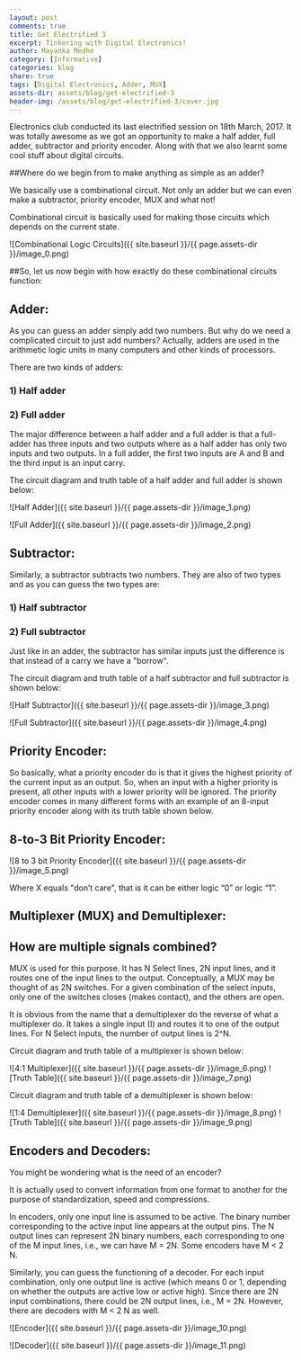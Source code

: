 ```yaml
---
layout: post
comments: true
title: Get Electrified 3
excerpt: Tinkering with Digital Electronics!
author: Mayanka Medhe
category: [Informative]
categories: blog
share: true
tags: [Digital Electronics, Adder, MUX]
assets-dir: assets/blog/get-electrified-3
header-img: /assets/blog/get-electrified-3/cover.jpg
---
```


Electronics club conducted its last electrified session on 18th March, 2017. It was totally awesome as we got an opportunity to make a half adder, full adder, subtractor and priority encoder. Along with that we also learnt some cool stuff about digital circuits. 

 

##Where do we begin from to make anything as simple as an adder?

We basically use a combinational circuit. Not only an adder but we can even make a subtractor, priority encoder, MUX and what not!

Combinational circuit is basically used for making those circuits which depends on the current state.

![Combinational Logic Circuits]({{ site.baseurl }}/{{ page.assets-dir }}/image_0.png)

##So, let us now begin with how exactly do these combinational circuits function:

## Adder:

As you can guess an adder simply add two numbers. But why do we need a complicated circuit to just add numbers? Actually, adders are used in the arithmetic logic units in many computers and other kinds of processors.

There are two kinds of adders:

### 1) Half adder

### 2) Full adder

The major difference between a half adder and a full adder is that a full-adder has three inputs and two outputs where as a half adder has only two inputs and two outputs. In a full adder, the first two inputs are A and B and the third input is an input carry.

The circuit diagram and truth table of a half adder and full adder is shown below:

![Half Adder]({{ site.baseurl }}/{{ page.assets-dir }}/image_1.png)

![Full Adder]({{ site.baseurl }}/{{ page.assets-dir }}/image_2.png)
	                      

## Subtractor:

Similarly, a subtractor subtracts two numbers. They are also of two types and as you can guess the two types are:

### 1) Half subtractor

### 2) Full subtractor

Just like in an adder, the subtractor has similar inputs just the difference is that instead of a carry we have a "borrow".

The circuit diagram and truth table of a half subtractor and full subtractor is shown below:

![Half Subtractor]({{ site.baseurl }}/{{ page.assets-dir }}/image_3.png)

![Full Subtractor]({{ site.baseurl }}/{{ page.assets-dir }}/image_4.png)

                      

## Priority Encoder:

So basically, what a priority encoder do is that it gives the highest priority of the current input as an output. So, when an input with a higher priority is present, all other inputs with a lower priority will be ignored. The priority encoder comes in many different forms with an example of an 8-input priority encoder along with its truth table shown below.

## 8-to-3 Bit Priority Encoder:

![8 to 3 bit Priority Encoder]({{ site.baseurl }}/{{ page.assets-dir }}/image_5.png)

Where X equals "don’t care", that is it can be either logic “0” or logic “1”.

 

## Multiplexer (MUX) and Demultiplexer:

## How are multiple signals combined?

MUX is used for this purpose. It has N Select lines, 2N input lines, and it routes one of the input lines to the output. Conceptually, a MUX may be thought of as 2N switches. For a given combination of the select inputs, only one of the switches closes (makes contact), and the others are open.

It is obvious from the name that a demultiplexer do the reverse of what a multiplexer do. It takes a single input (I) and routes it to one of the output lines. For N Select inputs, the number of output lines is 2^N.

 

Circuit diagram and truth table of a multiplexer is shown below:

![4:1 Multiplexer]({{ site.baseurl }}/{{ page.assets-dir }}/image_6.png)  ![Truth Table]({{ site.baseurl }}/{{ page.assets-dir }}/image_7.png)



Circuit diagram and truth table of a demultiplexer is shown below:

![1:4 Demultiplexer]({{ site.baseurl }}/{{ page.assets-dir }}/image_8.png)  ![Truth Table]({{ site.baseurl }}/{{ page.assets-dir }}/image_9.png) 

  	

 

## Encoders and Decoders:

You might be wondering what is the need of an encoder?

It is actually used to convert information from one format to another for the purpose of standardization, speed and compressions.

In encoders, only one input line is assumed to be active. The binary number corresponding to the active input line appears at the output pins. The N output lines can represent 2N binary numbers, each corresponding to one of the M input lines, i.e., we can have M = 2N. Some encoders have M < 2 N.

Similarly, you can guess the functioning of a decoder. For each input combination, only one output line is active (which means 0 or 1, depending on whether the outputs are active low or active high). Since there are 2N input combinations, there could be 2N output lines, i.e., M = 2N. However, there are decoders with M < 2 N as well.

 

![Encoder]({{ site.baseurl }}/{{ page.assets-dir }}/image_10.png)  

![Decoder]({{ site.baseurl }}/{{ page.assets-dir }}/image_11.png)

 

 

 

